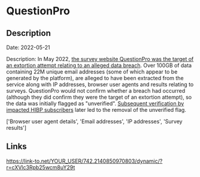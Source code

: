 # QuestionPro

## Description

Date: 2022-05-21

Description:
In May 2022, <a href="https://www.bleepingcomputer.com/news/security/hackers-try-to-extort-survey-firm-questionpro-after-alleged-data-theft/" target="_blank" rel="noopener">the survey website QuestionPro was the target of an extortion attempt relating to an alleged data breach</a>. Over 100GB of data containing 22M unique email addresses (some of which appear to be generated by the platform), are alleged to have been extracted from the service along with IP addresses, browser user agents and results relating to surveys. QuestionPro would not confirm whether a breach had occurred (although they did confirm they were the target of an extortion attempt), so the data was initially flagged as &quot;unverified&quot;. <a href="https://twitter.com/troyhunt/status/1555696116351377410" target="_blank" rel="noopener">Subsequent verification by impacted HIBP subscribers</a> later led to the removal of the unverified flag.


['Browser user agent details', 'Email addresses', 'IP addresses', 'Survey results']

## Links

https://link-to.net/YOUR_USER/742.2140850970803/dynamic/?r=cXVlc3Rpb25wcm8uY29t
